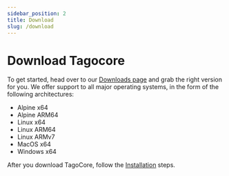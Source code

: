 ```yaml
---
sidebar_position: 2
title: Download
slug: /download
---
```


# Download Tagocore

To get started, head over to our [Downloads page](https://tagocore.com#download) and grab the right version for you. We offer support to all major operating systems, in the form of the following architectures:

- Alpine x64
- Alpine ARM64
- Linux x64
- Linux ARM64
- Linux ARMv7
- MacOS x64
- Windows x64

After you download TagoCore, follow the [Installation](/installation) steps.
